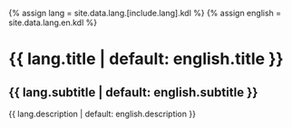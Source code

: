 {% assign lang = site.data.lang.[include.lang].kdl %}
{% assign english = site.data.lang.en.kdl %}

# {{ lang.title | default: english.title }}
## {{ lang.subtitle | default: english.subtitle }}
{{ lang.description | default: english.description }}